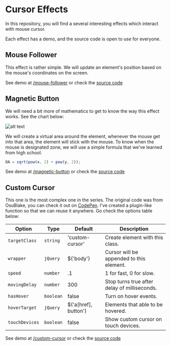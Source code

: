 # Cursor Effects

In this repository, you will find a several interesting effects which interact with mouse cursor.

Each effect has a demo, and the source code is open to use for everyone.

## Mouse Follower

This effect is rather simple. We will update an element's position based on the mouse's coordinates on the screen.

See demo at [/mouse-follower](https://phucbm.github.io/cursor-effects/mouse-follower) or check
the [source code](https://github.com/phucbm/cursor-effects/tree/main/mouse-follower)

## Magnetic Button

We will need a bit more of mathematics to get to know the way this effect works. See the chart below:

![alt text](assets/images/cursor-effects-magnetic-button.jpeg "Magnetic Button Chart")

We will create a virtual area around the element, whenever the mouse get into that area, the element will stick with the
mouse. To know when the mouse is designated zone, we will use a simple formula that we've learned from high school.

```js
OA = sqrt(pow(x, 2) + pow(y, 2));
```

See demo at [/magnetic-button](https://phucbm.github.io/cursor-effects/magnetic-button) or check
the [source code](https://github.com/phucbm/cursor-effects/tree/main/magnetic-button)

## Custom Cursor

This one is the most complex one in the series. The original code was from OsuBlake, you can check it out
on [CodePen](https://codepen.io/osublake/pen/3170174f4ce844f78c7789a279f8e50e). I've created a plugin-like function so
that we can reuse it anywhere. Go check the options table below:

|Option|Type|Default|Description|
|---|---|---|---|
|`targetClass`|`string`|'custom-cursor'|Create element with this class.|
|`wrapper`|`jQuery`|$('body')|Cursor will be appended to this element.|
|`speed`|`number`|.1|1 for fast, 0 for slow.|
|`movingDelay`|`number`|300|Stop turns true after delay of milliseconds.|
|`hasHover`|`boolean`|false|Turn on hover events.|
|`hoverTarget`|`jQuery`|$('a[href], button')|Elements that able to be hovered.|
|`touchDevices`|`boolean`|false|Show custom cursor on touch devices.|

See demo at [/custom-cursor](https://phucbm.github.io/cursor-effects/custom-cursor) or check
the [source code](https://github.com/phucbm/cursor-effects/tree/main/custom-cursor)
